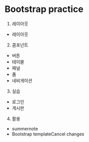 # Bootstrap practice

1.  레이아웃
   - 레이아웃

2.  콤포넌트
   - 버튼
   - 테이블
   - 패널
   - 폼
   - 네비게이션

3.  실습
  - 로그인
  - 게시판
  
4.  활용 
 - summernote
 - Bootstrap templateCancel changes

